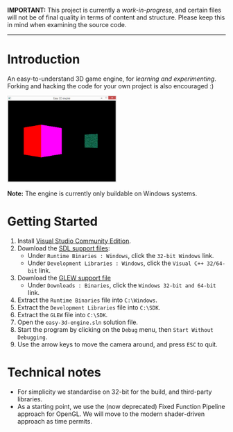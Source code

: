 **IMPORTANT:** This project is currently a *work-in-progress*, and certain files will not be of final quality in terms of content and structure. Please keep this in mind when examining the source code.

---

# Introduction
An easy-to-understand 3D game engine, for *learning and experimenting*. Forking and hacking the code for your own project is also encouraged :)

<img src="docs/screenshot.png" width="50%">

**Note:** The engine is currently only buildable on Windows systems.

# Getting Started

1. Install [Visual Studio Community Edition](https://visualstudio.microsoft.com).
2. Download the [SDL support files](https://www.libsdl.org/download-2.0.php):
    - Under `Runtime Binaries : Windows`, click the `32-bit Windows` link.
    - Under `Development Libraries : Windows`, click the `Visual C++ 32/64-bit` link.
3. Download the [GLEW support file](http://glew.sourceforge.net/)
    - Under `Downloads : Binaries`, click the `Windows 32-bit and 64-bit` link.
4. Extract the `Runtime Binaries` file into `C:\Windows`.
5. Extract the `Development Libraries` file into `C:\SDK`.
6. Extract the `GLEW` file into `C:\SDK`.
7. Open the `easy-3d-engine.sln` solution file.
8. Start the program by clicking on the `Debug` menu, then `Start Without Debugging`.
9. Use the arrow keys to move the camera around, and press `ESC` to quit.

# Technical notes
* For simplicity we standardise on 32-bit for the build, and third-party libraries.
* As a starting point, we use the (now deprecated) Fixed Function Pipeline approach for OpenGL. We will move to the modern shader-driven approach as time permits.
